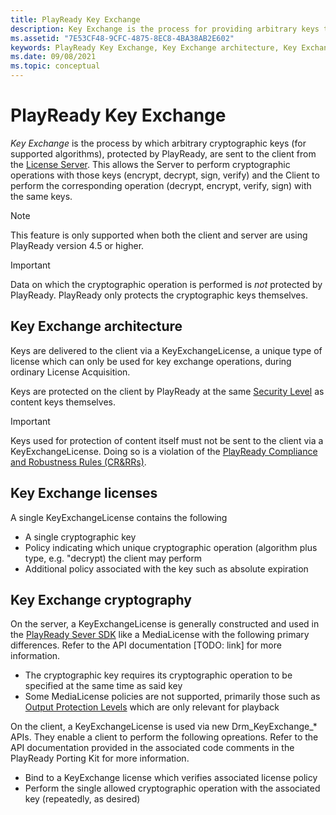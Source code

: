 ```yaml
---
title: PlayReady Key Exchange
description: Key Exchange is the process for providing arbitrary keys to a client for application-specific cryptographic operations.
ms.assetid: "7E53CF48-9CFC-4875-8EC8-4BA38AB2E602"
keywords: PlayReady Key Exchange, Key Exchange architecture, Key Exchange licenses
ms.date: 09/08/2021
ms.topic: conceptual
---
```



# PlayReady Key Exchange

*Key Exchange* is the process by which arbitrary cryptographic keys (for supported algorithms), protected by PlayReady, are sent to the client from the [License Server](../Overview/license-server.md).  This allows the Server to perform cryptographic operations with those keys (encrypt, decrypt, sign, verify) and the Client to perform the corresponding operation (decrypt, encrypt, verify, sign) with the same keys.

> [!Note]
> This feature is only supported when both the client and server are using PlayReady version 4.5 or higher.

> [!IMPORTANT]
> Data on which the cryptographic operation is performed is *not* protected by PlayReady.  PlayReady only protects the cryptographic keys themselves.

## Key Exchange architecture

Keys are delivered to the client via a KeyExchangeLicense, a unique type of license which can only be used for key exchange operations, during ordinary License Acquisition.

Keys are protected on the client by PlayReady at the same [Security Level](../Overview/security-level.md) as content keys themselves.

> [!IMPORTANT]
> Keys used for protection of content itself must not be sent to the client via a KeyExchangeLicense.  Doing so is a violation of the [PlayReady Compliance and Robustness Rules (CR&RRs)](../Overview/compliance-and-robustness-rules.md).

## Key Exchange licenses

A single KeyExchangeLicense contains the following
- A single cryptographic key
- Policy indicating which unique cryptographic operation (algorithm plus type, e.g. "decrypt) the client may perform
- Additional policy associated with the key such as absolute expiration

## Key Exchange cryptography

On the server, a KeyExchangeLicense is generally constructed and used in the [PlayReady Sever SDK](../Overview/server-sdk.md) like a MediaLicense with the following primary differences.  Refer to the API documentation [TODO: link] for more information.
- The cryptographic key requires its cryptographic operation to be specified at the same time as said key
- Some MediaLicense policies are not supported, primarily those such as [Output Protection Levels](../Overview/output-protection-levels.md) which are only relevant for playback

On the client, a KeyExchangeLicense is used via new Drm_KeyExchange_* APIs.  They enable a client to perform the following opreations.  Refer to the API documentation provided in the associated code comments in the PlayReady Porting Kit for more information.
- Bind to a KeyExchange license which verifies associated license policy
- Perform the single allowed cryptographic operation with the associated key (repeatedly, as desired)

